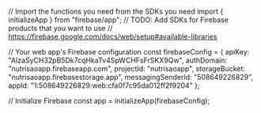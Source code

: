 // Import the functions you need from the SDKs you need
import { initializeApp } from "firebase/app";
// TODO: Add SDKs for Firebase products that you want to use
// https://firebase.google.com/docs/web/setup#available-libraries

// Your web app's Firebase configuration
const firebaseConfig = {
  apiKey: "AIzaSyCH32pB5Dk7cqHkaTv4SpWCHFsFrSKX9Qw",
  authDomain: "nutrisaoapp.firebaseapp.com",
  projectId: "nutrisaoapp",
  storageBucket: "nutrisaoapp.firebasestorage.app",
  messagingSenderId: "508649226829",
  appId: "1:508649226829:web:cfa0f7c95da012ff2f9204"
};

// Initialize Firebase
const app = initializeApp(firebaseConfig);